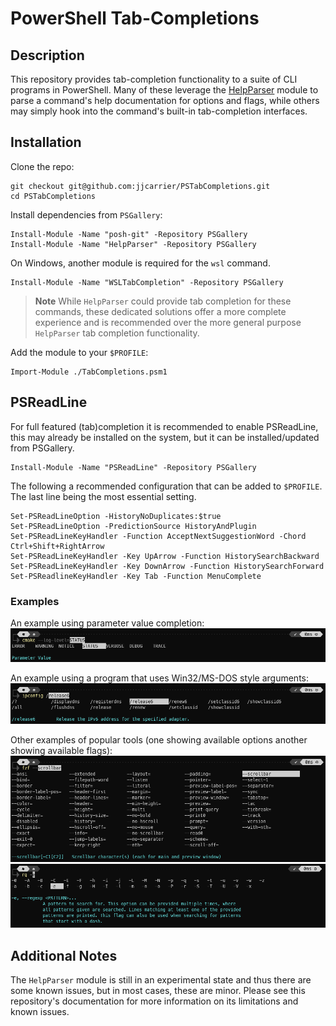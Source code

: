 # PowerShell Tab-Completions

## Description

This repository provides tab-completion functionality to a suite of CLI programs
in PowerShell. Many of these leverage the [HelpParser](https://github.com/jjcarrier/HelpParser)
module to parse a command's help documentation for options and flags, while
others may simply hook into the command's built-in tab-completion interfaces.

## Installation

Clone the repo:

```pwsh
git checkout git@github.com:jjcarrier/PSTabCompletions.git
cd PSTabCompletions
```

Install dependencies from `PSGallery`:

```pwsh
Install-Module -Name "posh-git" -Repository PSGallery
Install-Module -Name "HelpParser" -Repository PSGallery
```

On Windows, another module is required for the `wsl` command.

```pwsh
Install-Module -Name "WSLTabCompletion" -Repository PSGallery
```

> **Note**
> While `HelpParser` could provide tab completion for these commands, these
  dedicated solutions offer a more complete experience and is recommended over
  the more general purpose `HelpParser` tab completion functionality.

Add the module to your `$PROFILE`:

```pwsh
Import-Module ./TabCompletions.psm1
```

## PSReadLine

For full featured (tab)completion it is recommended to enable PSReadLine, this
may already be installed on the system, but it can be installed/updated from
PSGallery.

```pwsh
Install-Module -Name "PSReadLine" -Repository PSGallery
```

The following a recommended configuration that can be added to `$PROFILE`. The
last line being the most essential setting.

```pwsh
Set-PSReadLineOption -HistoryNoDuplicates:$true
Set-PSReadLineOption -PredictionSource HistoryAndPlugin
Set-PSReadLineKeyHandler -Function AcceptNextSuggestionWord -Chord Ctrl+Shift+RightArrow
Set-PSReadLineKeyHandler -Key UpArrow -Function HistorySearchBackward
Set-PSReadLineKeyHandler -Key DownArrow -Function HistorySearchForward
Set-PSReadlineKeyHandler -Key Tab -Function MenuComplete
```

### Examples

An example using parameter value completion:
![CMake Example](img/cmake_tab_completion.png)

An example using a program that uses Win32/MS-DOS style arguments:
![IPConfig Example](img/ipconfig_tab_completion.png)

Other examples of popular tools (one showing available options another showing
available flags):
![FuzzyFinder Example](img/fzf_tab_completion.png)
![RipGrep Example](img/rg_tab_completion.png)

## Additional Notes

The `HelpParser` module is still in an experimental state and thus there are
some known issues, but in most cases, these are minor. Please see this
repository's documentation for more information on its limitations and known
issues.
